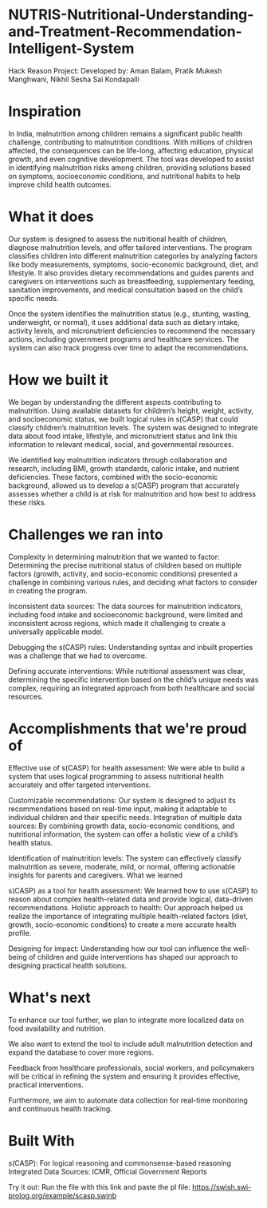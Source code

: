 # NUTRIS-Nutritional-Understanding-and-Treatment-Recommendation-Intelligent-System



Hack Reason Project: Developed by: Aman Balam, Pratik Mukesh Manghwani, Nikhil Sesha Sai Kondapalli

# Inspiration
In India, malnutrition among children remains a significant public health challenge, contributing to malnutrition conditions. With millions of children affected, the consequences can be life-long, affecting education, physical growth, and even cognitive development. The tool was developed to assist in identifying malnutrition risks among children, providing solutions based on symptoms, socioeconomic conditions, and nutritional habits to help improve child health outcomes.

# What it does
Our system is designed to assess the nutritional health of children, diagnose malnutrition levels, and offer tailored interventions. The program classifies children into different malnutrition categories by analyzing factors like body measurements, symptoms, socio-economic background, diet, and lifestyle. It also provides dietary recommendations and guides parents and caregivers on interventions such as breastfeeding, supplementary feeding, sanitation improvements, and medical consultation based on the child’s specific needs.

Once the system identifies the malnutrition status (e.g., stunting, wasting, underweight, or normal), it uses additional data such as dietary intake, activity levels, and micronutrient deficiencies to recommend the necessary actions, including government programs and healthcare services. The system can also track progress over time to adapt the recommendations.

# How we built it
We began by understanding the different aspects contributing to malnutrition. Using available datasets for children’s height, weight, activity, and socioeconomic status, we built logical rules in s(CASP) that could classify children’s malnutrition levels. The system was designed to integrate data about food intake, lifestyle, and micronutrient status and link this information to relevant medical, social, and governmental resources.

We identified key malnutrition indicators through collaboration and research, including BMI, growth standards, caloric intake, and nutrient deficiencies. These factors, combined with the socio-economic background, allowed us to develop a s(CASP) program that accurately assesses whether a child is at risk for malnutrition and how best to address these risks.

# Challenges we ran into
Complexity in determining malnutrition that we wanted to factor: Determining the precise nutritional status of children based on multiple factors (growth, activity, and socio-economic conditions) presented a challenge in combining various rules, and deciding what factors to consider in creating the program.

Inconsistent data sources: The data sources for malnutrition indicators, including food intake and socioeconomic background, were limited and inconsistent across regions, which made it challenging to create a universally applicable model.

Debugging the s(CASP) rules: Understanding syntax and inbuilt properties was a challenge that we had to overcome. 

Defining accurate interventions: While nutritional assessment was clear, determining the specific intervention based on the child’s unique needs was complex, requiring an integrated approach from both healthcare and social resources.


# Accomplishments that we're proud of
Effective use of s(CASP) for health assessment: We were able to build a system that uses logical programming to assess nutritional health accurately and offer targeted interventions.


Customizable recommendations: Our system is designed to adjust its recommendations based on real-time input, making it adaptable to individual children and their specific needs.
Integration of multiple data sources: By combining growth data, socio-economic conditions, and nutritional information, the system can offer a holistic view of a child’s health status.

Identification of malnutrition levels: The system can effectively classify malnutrition as severe, moderate, mild, or normal, offering actionable insights for parents and caregivers.
What we learned


s(CASP) as a tool for health assessment: We learned how to use s(CASP) to reason about complex health-related data and provide logical, data-driven recommendations.
Holistic approach to health: Our approach helped us realize the importance of integrating multiple health-related factors (diet, growth, socio-economic conditions) to create a more accurate health profile.


Designing for impact: Understanding how our tool can influence the well-being of children and guide interventions has shaped our approach to designing practical health solutions.

# What's next
To enhance our tool further, we plan to integrate more localized data on food availability and nutrition. 

We also want to extend the tool to include adult malnutrition detection and expand the database to cover more regions. 

Feedback from healthcare professionals, social workers, and policymakers will be critical in refining the system and ensuring it provides effective, practical interventions. 

Furthermore, we aim to automate data collection for real-time monitoring and continuous health tracking.

# Built With
s(CASP): For logical reasoning and commonsense-based reasoning
Integrated Data Sources: ICMR, Official Government Reports

Try it out: Run the file with this link and paste the pl file: https://swish.swi-prolog.org/example/scasp.swinb
